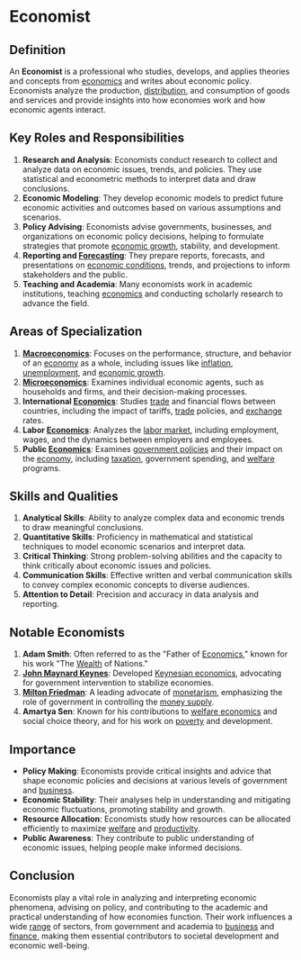 # Economist

## Definition
An **Economist** is a professional who studies, develops, and applies theories and concepts from [economics](../e/economics.md) and writes about economic policy. Economists analyze the production, [distribution](../d/distribution.md), and consumption of goods and services and provide insights into how economies work and how economic agents interact.

## Key Roles and Responsibilities
1. **Research and Analysis**: Economists conduct research to collect and analyze data on economic issues, trends, and policies. They use statistical and econometric methods to interpret data and draw conclusions.
2. **Economic Modeling**: They develop economic models to predict future economic activities and outcomes based on various assumptions and scenarios.
3. **Policy Advising**: Economists advise governments, businesses, and organizations on economic policy decisions, helping to formulate strategies that promote [economic growth](../e/economic_growth.md), stability, and development.
4. **Reporting and [Forecasting](../f/forecasting.md)**: They prepare reports, forecasts, and presentations on [economic conditions](../e/economic_conditions.md), trends, and projections to inform stakeholders and the public.
5. **Teaching and Academia**: Many economists work in academic institutions, teaching [economics](../e/economics.md) and conducting scholarly research to advance the field.

## Areas of Specialization
1. **[Macroeconomics](../m/macroeconomics.md)**: Focuses on the performance, structure, and behavior of an [economy](../e/economy.md) as a whole, including issues like [inflation](../i/inflation.md), [unemployment](../u/unemployment.md), and [economic growth](../e/economic_growth.md).
2. **[Microeconomics](../m/microeconomics.md)**: Examines individual economic agents, such as households and firms, and their decision-making processes.
3. **International [Economics](../e/economics.md)**: Studies [trade](../t/trade.md) and financial flows between countries, including the impact of tariffs, [trade](../t/trade.md) policies, and [exchange](../e/exchange.md) rates.
4. **Labor [Economics](../e/economics.md)**: Analyzes the [labor market](../l/labor_market.md), including employment, wages, and the dynamics between employers and employees.
5. **Public [Economics](../e/economics.md)**: Examines [government policies](../g/government_policies_in_trading.md) and their impact on the [economy](../e/economy.md), including [taxation](../t/taxation.md), government spending, and [welfare](../w/welfare.md) programs.

## Skills and Qualities
1. **Analytical Skills**: Ability to analyze complex data and economic trends to draw meaningful conclusions.
2. **Quantitative Skills**: Proficiency in mathematical and statistical techniques to model economic scenarios and interpret data.
3. **Critical Thinking**: Strong problem-solving abilities and the capacity to think critically about economic issues and policies.
4. **Communication Skills**: Effective written and verbal communication skills to convey complex economic concepts to diverse audiences.
5. **Attention to Detail**: Precision and accuracy in data analysis and reporting.

## Notable Economists
1. **Adam Smith**: Often referred to as the "Father of [Economics](../e/economics.md)," known for his work "The [Wealth](../w/wealth.md) of Nations."
2. **[John Maynard Keynes](../j/john_maynard_keynes.md)**: Developed [Keynesian economics](../k/keynesian_economics_in_trading.md), advocating for government intervention to stabilize economies.
3. **[Milton Friedman](../m/milton_friedman.md)**: A leading advocate of [monetarism](../m/monetarism.md), emphasizing the role of government in controlling the [money supply](../m/money_supply.md).
4. **Amartya Sen**: Known for his contributions to [welfare economics](../w/welfare_economics.md) and social choice theory, and for his work on [poverty](../p/poverty.md) and development.

## Importance
- **Policy Making**: Economists provide critical insights and advice that shape economic policies and decisions at various levels of government and [business](../b/business.md).
- **Economic Stability**: Their analyses help in understanding and mitigating economic fluctuations, promoting stability and growth.
- **Resource Allocation**: Economists study how resources can be allocated efficiently to maximize [welfare](../w/welfare.md) and [productivity](../p/productivity.md).
- **Public Awareness**: They contribute to public understanding of economic issues, helping people make informed decisions.

## Conclusion
Economists play a vital role in analyzing and interpreting economic phenomena, advising on policy, and contributing to the academic and practical understanding of how economies function. Their work influences a wide [range](../r/range.md) of sectors, from government and academia to [business](../b/business.md) and [finance](../f/finance.md), making them essential contributors to societal development and economic well-being.

